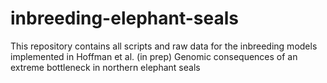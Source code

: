 # inbreeding-elephant-seals
This repository contains all scripts and raw data for the inbreeding models implemented in Hoffman et al. (in prep) Genomic consequences of an extreme bottleneck
in northern elephant seals

